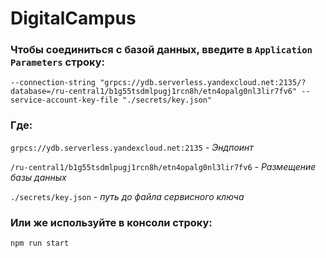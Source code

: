 # DigitalCampus


### Чтобы соединиться с базой данных, введите в `Application Parameters` строку:
`--connection-string "grpcs://ydb.serverless.yandexcloud.net:2135/?database=/ru-central1/b1g55tsdmlpugj1rcn8h/etn4opalg0nl3lir7fv6" --service-account-key-file "./secrets/key.json"`

### Где:

`grpcs://ydb.serverless.yandexcloud.net:2135` *- Эндпоинт*

`/ru-central1/b1g55tsdmlpugj1rcn8h/etn4opalg0nl3lir7fv6` *- Размещение базы данных*

`./secrets/key.json` *- путь до файла сервисного ключа*

### Или же используйте в консоли строку:
`npm run start`